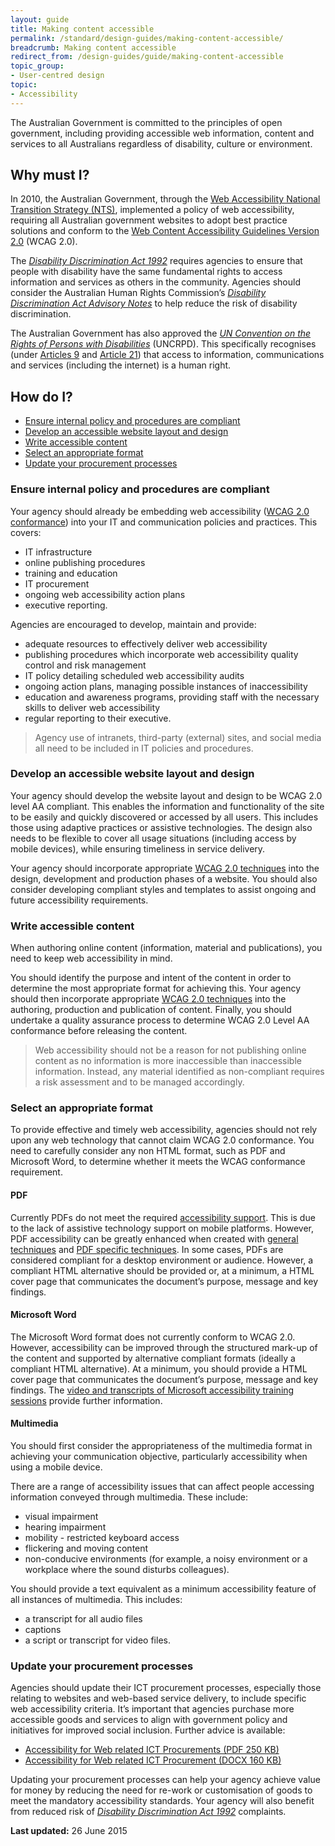 ```yaml
---
layout: guide
title: Making content accessible
permalink: /standard/design-guides/making-content-accessible/
breadcrumb: Making content accessible
redirect_from: /design-guides/guide/making-content-accessible
topic_group:
- User-centred design
topic:
- Accessibility
---
```

<a id="top" name="top"></a>The Australian Government is committed to the principles of open government, including providing accessible web information, content and services to all Australians regardless of disability, culture or environment.

## Why must I?

In 2010, the Australian Government, through the [Web Accessibility National Transition Strategy (NTS)](http://www.finance.gov.au/publications/wcag-2-implementation/), implemented a policy of web accessibility, requiring all Australian government websites to adopt best practice solutions and conform to the [Web Content Accessibility Guidelines Version 2.0](http://www.w3.org/TR/WCAG20/) (WCAG 2.0).

The _[Disability Discrimination Act 1992](http://www.comlaw.gov.au/Series/C2004A04426)_ requires agencies to ensure that people with disability have the same fundamental rights to access information and services as others in the community. Agencies should consider the Australian Human Rights Commission’s _[Disability Discrimination Act Advisory Notes](http://www.hreoc.gov.au/disability_rights/standards/www_3/www_3.html)_ to help reduce the risk of disability discrimination.

The Australian Government has also approved the _[UN Convention on the Rights of Persons with Disabilities](https://www.un.org/development/desa/disabilities/convention-on-the-rights-of-persons-with-disabilities.html)_ (UNCRPD). This specifically recognises (under [Articles 9](https://www.un.org/development/desa/disabilities/convention-on-the-rights-of-persons-with-disabilities/article-9-accessibility.html) and [Article 21](https://www.un.org/development/desa/disabilities/convention-on-the-rights-of-persons-with-disabilities/article-21-freedom-of-expression-and-opinion-and-access-to-information.html)) that access to information, communications and services (including the internet) is a human right.

## How do I?

*   [Ensure internal policy and procedures are compliant](#ensure)
*   [Develop an accessible website layout and design](#develop)
*   [Write accessible content](#write)
*   [Select an appropriate format](#select)
*   [Update your procurement processes](#procurement)

### <a id="ensure" name="ensure"></a>Ensure internal policy and procedures are compliant

Your agency should already be embedding web accessibility ([WCAG 2.0 conformance](http://www.w3.org/TR/WCAG20/#conformance-reqs)) into your IT and communication policies and practices. This covers:

*   IT infrastructure
*   online publishing procedures
*   training and education
*   IT procurement
*   ongoing web accessibility action plans
*   executive reporting.

Agencies are encouraged to develop, maintain and provide:

*   adequate resources to effectively deliver web accessibility
*   publishing procedures which incorporate web accessibility quality control and risk management
*   IT policy detailing scheduled web accessibility audits
*   ongoing action plans, managing possible instances of inaccessibility
*   education and awareness programs, providing staff with the necessary skills to deliver web accessibility
*   regular reporting to their executive.

> Agency use of intranets, third-party (external) sites, and social media all need to be included in IT policies and procedures.

### <a id="develop" name="develop"></a>Develop an accessible website layout and design

Your agency should develop the website layout and design to be WCAG 2.0 level AA compliant. This enables the information and functionality of the site to be easily and quickly discovered or accessed by all users. This includes those using adaptive practices or assistive technologies. The design also needs to be flexible to cover all usage situations (including access by mobile devices), while ensuring timeliness in service delivery.

Your agency should incorporate appropriate [WCAG 2.0 techniques](http://www.w3.org/TR/WCAG20-TECHS/Overview.html) into the design, development and production phases of a website. You should also consider developing compliant styles and templates to assist ongoing and future accessibility requirements.

### <a id="write" name="write"></a>Write accessible content

When authoring online content (information, material and publications), you need to keep web accessibility in mind.

You should identify the purpose and intent of the content in order to determine the most appropriate format for achieving this. Your agency should then incorporate appropriate [WCAG 2.0 techniques](http://www.w3.org/TR/WCAG20-TECHS/Overview.html) into the authoring, production and publication of content. Finally, you should undertake a quality assurance process to determine WCAG 2.0 Level AA conformance before releasing the content.

>Web accessibility should not be a reason for not publishing online content as no information is more inaccessible than inaccessible information. Instead, any material identified as non-compliant requires a risk assessment and to be managed accordingly.

### <a id="select" name="select"></a>Select an appropriate format

To provide effective and timely web accessibility, agencies should not rely upon any web technology that cannot claim WCAG 2.0 conformance. You need to carefully consider any non HTML format, such as PDF and Microsoft Word, to determine whether it meets the WCAG conformance requirement.

#### PDF

Currently PDFs do not meet the required [accessibility support](http://www.w3.org/TR/UNDERSTANDING-WCAG20/conformance.html#uc-accessibility-support-head). This is due to the lack of assistive technology support on mobile platforms. However, PDF accessibility can be greatly enhanced when created with [general techniques](http://www.w3.org/TR/WCAG20-TECHS/general.html) and [PDF specific techniques](http://www.w3.org/TR/WCAG20-TECHS/pdf.html). In some cases, PDFs are considered compliant for a desktop environment or audience. However, a compliant HTML alternative should be provided or, at a minimum, a HTML cover page that communicates the document’s purpose, message and key findings.

#### Microsoft Word

The Microsoft Word format does not currently conform to WCAG 2.0\. However, accessibility can be improved through the structured mark-up of the content and supported by alternative compliant formats (ideally a compliant HTML alternative). At a minimum, you should provide a HTML cover page that communicates the document’s purpose, message and key findings. The [video and transcripts of Microsoft accessibility training sessions](http://www.finance.gov.au/blog/2012/09/06/video-and-transcripts-microsoft-accessibility-training-sessions/) provide further information.

#### Multimedia

You should first consider the appropriateness of the multimedia format in achieving your communication objective, particularly accessibility when using a mobile device.

There are a range of accessibility issues that can affect people accessing information conveyed through multimedia. These include:

*   visual impairment
*   hearing impairment
*   mobility - restricted keyboard access
*   flickering and moving content
*   non-conducive environments (for example, a noisy environment or a workplace where the sound disturbs colleagues).

You should provide a text equivalent as a minimum accessibility feature of all instances of multimedia. This includes:

*   a transcript for all audio files
*   captions
*   a script or transcript for video files.

### <a id="procurement" name="procurement"></a>Update your procurement processes

Agencies should update their ICT procurement processes, especially those relating to websites and web-based service delivery, to include specific web accessibility criteria. It’s important that agencies purchase more accessible goods and services to align with government policy and initiatives for improved social inclusion. Further advice is available:

*   [Accessibility for Web related ICT Procurements (PDF 250 KB)](/files/Accessibility-for-Web-related-ICT-Procurement.pdf)
*   [Accessibility for Web related ICT Procurement (DOCX 160 KB)](/files/Accessibility-for-Web-related-ICT-Procurement.docx)

Updating your procurement processes can help your agency achieve value for money by reducing the need for re-work or customisation of goods to meet the mandatory accessibility standards. Your agency will also benefit from reduced risk of _[Disability Discrimination Act 1992](http://www.comlaw.gov.au/Series/C2004A04426)_ complaints.

**Last updated:** 26 June 2015
